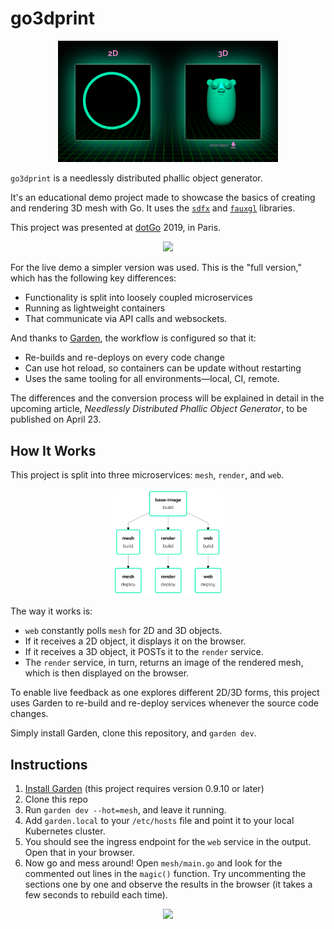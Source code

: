 # go3dprint

<p align="center">
  <img src="img/frontend.png" width="70%">
</p>

`go3dprint` is a needlessly distributed phallic object generator.

It's an educational demo project made to showcase the basics of creating and rendering 3D mesh with Go. It uses the [`sdfx`](https://github.com/deadsy/sdfx) and [`fauxgl`](https://github.com/fogleman/fauxgl) libraries.

This project was presented at [dotGo](https://www.dotgo.eu/) 2019, in Paris.

<p align="center">
  <a href="https://www.youtube.com/watch?v=ZACOc-NwV0c" target="_new"><img src="https://img.youtube.com/vi/ZACOc-NwV0c/0.jpg" width="40%"></a>
</p>

For the live demo a simpler version was used. This is the "full version," which has the following key differences:

- Functionality is split into loosely coupled microservices
- Running as lightweight containers
- That communicate via API calls and websockets.

And thanks to [Garden](https://garden.io/), the workflow is configured so that it:

- Re-builds and re-deploys on every code change
- Can use hot reload, so containers can be update without restarting
- Uses the same tooling for all environments—local, CI, remote.

The differences and the conversion process will be explained in detail in the upcoming article, _Needlessly Distributed Phallic Object Generator_, to be published on April 23.

## How It Works

This project is split into three microservices: `mesh`, `render`, and `web`.

<p align="center">
  <img src="img/graph.png" width="35%">
</p>

The way it works is:

- `web` constantly polls `mesh` for 2D and 3D objects.
- If it receives a 2D object, it displays it on the browser.
- If it receives a 3D object, it POSTs it to the `render` service.
- The `render` service, in turn, returns an image of the rendered mesh, which is then displayed on the browser.

To enable live feedback as one explores different 2D/3D forms, this project uses Garden to re-build and re-deploy services whenever the source code changes.

Simply install Garden, clone this repository, and `garden dev`.

## Instructions

1. [Install Garden](https://docs.garden.io/basics/installation) (this project requires version 0.9.10 or later)
2. Clone this repo
3. Run `garden dev --hot=mesh`, and leave it running.
4. Add `garden.local` to your `/etc/hosts` file and point it to your local Kubernetes cluster.
5. You should see the ingress endpoint for the `web` service in the output. Open that in your browser.
6. Now go and mess around! Open `mesh/main.go` and look for the commented out lines in the `magic()` function. Try uncommenting the sections one by one
   and observe the results in the browser (it takes a few seconds to rebuild each time).

<p align="center">
  <img src="img/dashboard.gif">
</p>
